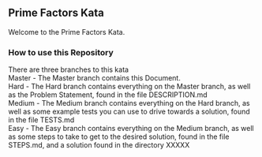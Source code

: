 Prime Factors Kata
------------------

Welcome to the Prime Factors Kata.  

### How to use this Repository
There are three branches to this kata  
Master - The Master branch contains this Document.  
Hard - The Hard branch contains everything on the Master branch, as well as the Problem Statement, found in the file DESCRIPTION.md  
Medium - The Medium branch contains everything on the Hard branch, as well as some example tests you can use to drive towards a solution, found in the file TESTS.md  
Easy - The Easy branch contains everything on the Medium branch, as well as some steps to take to get to the desired solution, found in the file STEPS.md, and a solution found in the directory XXXXX  

